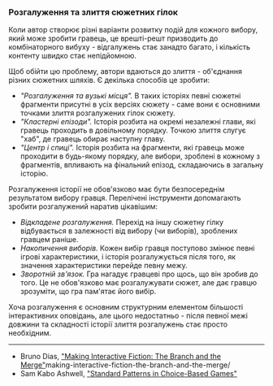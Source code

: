 ### Розгалуження та злиття сюжетних гілок

Коли автор створює різні варіанти розвитку подій для кожного вибору, який може зробити гравець, це врешті-решт призводить до комбінаторного вибуху - відгалужень стає занадто багато, і кількість контенту швидко стає непідйомною.

Щоб обійти цю проблему, автори вдаються до злиття - об'єднання різних сюжетних шляхів. Є декілька способів це зробити:
- *"Розгалуження та вузькі місця".* В таких історіях певні сюжетні фрагменти присутні в усіх версіях сюжету - саме вони є основними точками злиття розгалужених гілок сюжету. 
- *"Кластерні епізоди".* Історія розбита на окремі незалежні глави, які гравець проходить в довільному порядку. Точкою злиття слугує "хаб", де гравець обирає наступну главу.
- *"Центр і спиці".* Історія розбита на фрагменти, які гравець може проходити в будь-якому порядку, але вибори, зроблені в кожному з фрагментів, впливають на фінальний епізод, складаючись в загальну історію.

Розгалуження історії не обов'язково має бути безпосереднім результатом вибору гравця. Перелічені інструменти допомагають зробити розгалужений наратив цікавішим:
- *Відкладене розгалуження.* Перехід на іншу сюжетну гілку відбувається в залежності від вибору (чи виборів), зроблених гравцем раніше.
- *Накопичення виборів.* Кожен вибір гравця поступово змінює певні ігрові характеристики, і історія розгалужується після того, як значення характеристики перейде певну межу. 
- *Зворотній зв'язок.* Гра нагадує гравцеві про щось, що він зробив до того. Це не обов'язково має розгалужувати сюжет, але дає гравцю зрозуміти, що гра пам'ятає його вибір. 

Хоча розгалуження є основним структурним елементом більшості інтерактивних оповідань, але цього недостатньо - після певної межі довжини та складності історії злиття розгалужень стає просто необхідним.

---

* Bruno Dias, ["Making Interactive Fiction: The Branch and the Merge"](http://web.archive.org/web/20230201034502/https://sub-q.com/)making-interactive-fiction-the-branch-and-the-merge/
* Sam Kabo Ashwell, ["Standard Patterns in Choice-Based Games"](https://heterogenoustasks.wordpress.com/2015/01/26/standard-patterns-in-choice-based-games/)
